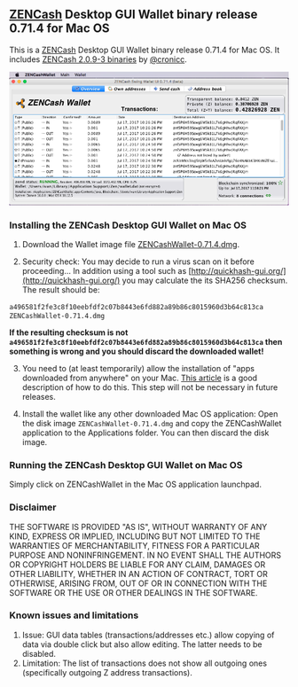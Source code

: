 ## [ZENCash](https://zensystem.io/) Desktop GUI Wallet binary release 0.71.4 for Mac OS

This is a [ZENCash](https://zensystem.io/) Desktop GUI Wallet binary release 0.71.4 for Mac OS. 
It includes [ZENCash 2.0.9-3 binaries](https://github.com/ZencashOfficial/zen/releases/tag/v2.0.9-3-b8d2ebf) 
by [@cronicc](https://github.com/cronicc). 

![Screenshot](ZENCashWalletMac.png "Main Window")

### Installing the ZENCash Desktop GUI Wallet on Mac OS

1. Download the Wallet image file 
[ZENCashWallet-0.71.4.dmg](https://github.com/vaklinov/zencash-swing-wallet-ui/releases/download/0.71.4/ZENCashWallet-0.71.4.dmg). 

2. Security check: You may decide to run a virus scan on it before proceeding... In addition using a tool 
such as [http://quickhash-gui.org/](http://quickhash-gui.org/) you may calculate the its SHA256 checksum. The 
result should be:
```
a496581f2fe3c8f10eebfdf2c07b8443e6fd882a89b86c8015960d3b64c813ca  ZENCashWallet-0.71.4.dmg
```
**If the resulting checksum is not `a496581f2fe3c8f10eebfdf2c07b8443e6fd882a89b86c8015960d3b64c813ca` then**
**something is wrong and you should discard the downloaded wallet!**

3. You need to (at least temporarily) allow the installation of "apps downloaded from anywhere" on your Mac. 
[This article](http://osxdaily.com/2016/09/27/allow-apps-from-anywhere-macos-gatekeeper/) is a good description
of how to do this. This step will not be necessary in future releases. 

4. Install the wallet like any other downloaded Mac OS application: Open the disk image `ZENCashWallet-0.71.4.dmg`
and copy the ZENCashWallet application to the Applications folder. You can then discard the disk image.
   
### Running the ZENCash Desktop GUI Wallet on Mac OS

Simply click on ZENCashWallet in the Mac OS application launchpad.

### Disclaimer

THE SOFTWARE IS PROVIDED "AS IS", WITHOUT WARRANTY OF ANY KIND, EXPRESS OR
IMPLIED, INCLUDING BUT NOT LIMITED TO THE WARRANTIES OF MERCHANTABILITY,
FITNESS FOR A PARTICULAR PURPOSE AND NONINFRINGEMENT. IN NO EVENT SHALL THE
AUTHORS OR COPYRIGHT HOLDERS BE LIABLE FOR ANY CLAIM, DAMAGES OR OTHER
LIABILITY, WHETHER IN AN ACTION OF CONTRACT, TORT OR OTHERWISE, ARISING FROM,
OUT OF OR IN CONNECTION WITH THE SOFTWARE OR THE USE OR OTHER DEALINGS IN THE
SOFTWARE.

### Known issues and limitations
1. Issue: GUI data tables (transactions/addresses etc.) allow copying of data via double click but also allow editing. 
The latter needs to be disabled. 
1. Limitation: The list of transactions does not show all outgoing ones (specifically outgoing Z address 
transactions).  
